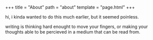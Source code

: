 
+++
title = "About"
path = "about"
template = "page.html"
+++

hi, i kinda wanted to do this much earlier, but it seemed poinless.

writing is thinking hard enought to move your fingers, or making your thoughts able to be percieved in a medium that can be read from.
